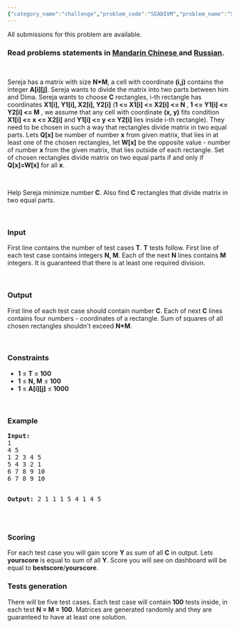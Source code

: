 ```yaml
---
{"category_name":"challenge","problem_code":"SEADIVM","problem_name":"Sereja and Matrix Division","languages_supported":{"0":"C","1":"CPP14","2":"JAVA","3":"PYTH","4":"PYTH 3.5","5":"CS2","6":"PAS fpc","7":"PAS gpc","8":"RUBY","9":"PHP","10":"GO","11":"NODEJS","12":"HASK","13":"SCALA","14":"D","15":"PERL","16":"FORT","17":"WSPC","18":"ADA","19":"CAML","20":"ICK","21":"BF","22":"ASM","23":"CLPS","24":"PRLG","25":"ICON","26":"SCM qobi","27":"PIKE","28":"ST","29":"NICE","30":"LUA","31":"BASH","32":"NEM","33":"LISP sbcl","34":"LISP clisp","35":"SCM guile","36":"JS","37":"ERL","38":"TCL","39":"PERL6","40":"TEXT","41":"CLOJ","42":"FS"},"max_timelimit":10,"source_sizelimit":50000,"problem_author":"sereja","problem_tester":null,"date_added":"10-09-2014","tags":{"0":"sereja"},"editorial_url":"http://discuss.codechef.com/problems/SEADIVM","time":{"view_start_date":1434360600,"submit_start_date":1434360600,"visible_start_date":1434360600,"end_date":1735669800},"is_direct_submittable":false,"layout":"problem"}
---
```

<span class="solution-visible-txt">All submissions for this problem are available.</span><h3> Read problems statements in <a target="_blank" href="http://www.codechef.com/download/translated/JUNE15/mandarin/SEADIVM.pdf">Mandarin Chinese </a> and <a target="_blank" href="http://www.codechef.com/download/translated/JUNE15/russian/SEADIVM.pdf">Russian</a>.</h3>


<p> </p>
Sereja has a matrix with size <b>N*M</b>, a cell with coordinate <b>(i,j)</b> contains the integer <b>A[i][j]</b>. Sereja wants to divide the matrix into two parts between him and Dima. Sereja wants to choose <b>C</b> rectangles, i-th rectangle has coordinates <b>X1[i], Y1[i], X2[i], Y2[i]</b> (<b>1 <= X1[i] <= X2[i] <= N </b>, <b>1 <= Y1[i] <= Y2[i] <= M </b>, we assume that any cell with coordinate <b>(x, y)</b> fits condition <b>X1[i] <= x <= X2[i]</b> and <b>Y1[i] <= y <= Y2[i]</b> lies inside i-th rectangle). They need to be chosen in such a way that rectangles divide matrix in two equal parts. Lets <b>Q[x]</b> be number of number <b>x</b> from given matrix, that lies in at least one of the chosen rectangles, let <b>W[x]</b> be the opposite value - number of number <b>x</b> from the given matrix, that lies outside of each rectangle. Set of chosen rectangles divide matrix on two equal parts if and only if <b>Q[x]=W[x]</b> for all <b>x</b>.
<p> </p>
Help Sereja minimize number <b>C</b>. Also find <b>C</b> rectangles that divide matrix in two equal parts.
<p> </p>

<h3>Input</h3>
First line contains the number of test cases <b>T</b>. <b>T</b> tests follow. First line of each test case contains integers <b>N, M</b>. Each of the next <b>N</b> lines contains <b>M</b> integers. It is guaranteed that there is at least one required division. 
<p> </p>

<h3>Output</h3>
First line of each test case should contain number <b>C</b>. Each of next <b>C</b> lines contains four numbers - coordinates of a rectangle. Sum of squares of all chosen rectangles shouldn't exceed <b>N*M</b>.
<p> </p>

<h3>Constraints</h3>
<ul>
<li><b>1</b> ≤ <b>T</b> ≤ <b>100</b></li>
<li><b>1</b> ≤ <b>N, M</b> ≤ <b>100</b></li>
<li><b>1</b> ≤ <b>A[i][j]</b> ≤ <b>1000</b></li>
</ul>
<p> </p>
<h3>Example</h3>
<pre><b>Input:</b>
1
4 5
1 2 3 4 5
5 4 3 2 1
6 7 8 9 10
6 7 8 9 10

<b>Output:</b>
2
1 1 1 5
4 1 4 5
</pre>
<p> </p>

<h3>Scoring</h3>
For each test case you will gain score <b>Y</b> as sum of all <b>C</b> in output. Lets <b>yourscore</b> is equal to sum of all <b>Y</b>. Score you will see on dashboard will be equal to <b>bestscore</b>/<b>yourscore</b>.

<h3>Tests generation</h3>
There will be five test cases. Each test case will contain <b>100</b> tests inside, in each test <b>N = M = 100</b>. Matrices are generated randomly and they are guaranteed to have at least one solution. 